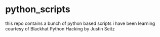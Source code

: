 # python_scripts

this repo contains a bunch of python based scripts i have been learning
courtesy of Blackhat Python Hacking by Justin Seitz
